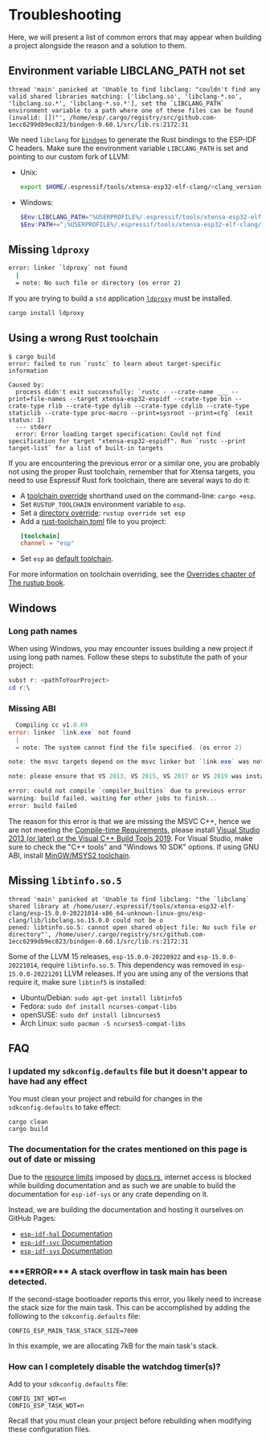 # Troubleshooting

Here, we will present a list of common errors that may appear when building a project alongside the reason and a solution to them.

## Environment variable LIBCLANG_PATH not set

```text
thread 'main' panicked at 'Unable to find libclang: "couldn't find any valid shared libraries matching: ['libclang.so', 'libclang-*.so', 'libclang.so.*', 'libclang-*.so.*'], set the `LIBCLANG_PATH` environment variable to a path where one of these files can be found (invalid: [])"', /home/esp/.cargo/registry/src/github.com-1ecc6299db9ec823/bindgen-0.60.1/src/lib.rs:2172:31
```

We need `libclang` for [`bindgen`] to generate the Rust bindings to the ESP-IDF C headers.
Make sure the environment variable `LIBCLANG_PATH` is set and pointing to our custom fork of LLVM:

- Unix:
  ```sh
  export $HOME/.espressif/tools/xtensa-esp32-elf-clang/<clang_version>-<host_triple>/esp-clang/lib
  ```
- Windows:
  ```powershell
  $Env:LIBCLANG_PATH="%USERPROFILE%/.espressif/tools/xtensa-esp32-elf-clang/<clang_version>-<host_triple>/esp-clang/bin/libclang.dll"
  $Env:PATH+=";%USERPROFILE%/.espressif/tools/xtensa-esp32-elf-clang/<clang_version>-<host_triple>/esp-clang/bin/"
  ```

[`bindgen`]: https://github.com/rust-lang/rust-bindgen

## Missing `ldproxy`

```sh
error: linker `ldproxy` not found
  |
  = note: No such file or directory (os error 2)
```

If you are trying to build a `std` application [`ldproxy`] must be installed.

```sh
cargo install ldproxy
```

[`ldproxy`]: https://github.com/esp-rs/embuild/tree/master/ldproxy


## Using a wrong Rust toolchain

```text
$ cargo build
error: failed to run `rustc` to learn about target-specific information

Caused by:
  process didn't exit successfully: `rustc - --crate-name ___ --print=file-names --target xtensa-esp32-espidf --crate-type bin --crate-type rlib --crate-type dylib --crate-type cdylib --crate-type staticlib --crate-type proc-macro --print=sysroot --print=cfg` (exit status: 1)
  --- stderr
  error: Error loading target specification: Could not find specification for target "xtensa-esp32-espidf". Run `rustc --print target-list` for a list of built-in targets
```

If you are encountering the previous error or a similar one, you are probably not using the proper Rust toolchain, remember that for Xtensa targets, you need to use Espressif Rust fork toolchain, there are several ways to do it:
- A [toolchain override] shorthand used on the command-line: `cargo +esp`.
- Set `RUSTUP_TOOLCHAIN` environment variable to `esp`.
- Set a [directory override]: `rustup override set esp`
- Add a [rust-toolchain.toml] file to you project:
  ```toml
  [toolchain]
  channel = "esp"
  ```
- Set `esp` as [default toolchain].

For more information on toolchain overriding, see the [Overrides chapter of The rustup book].

[toolchain override]: https://rust-lang.github.io/rustup/overrides.html#toolchain-override-shorthand
[directory override]: https://rust-lang.github.io/rustup/overrides.html#directory-overrides
[rust-toolchain.toml]: https://rust-lang.github.io/rustup/overrides.html#the-toolchain-file
[default toolchain]: https://rust-lang.github.io/rustup/overrides.html#default-toolchain
[Overrides chapter of The rustup book]: https://rust-lang.github.io/rustup/overrides.html#overrides

## Windows

### Long path names

When using Windows, you may encounter issues building a new project if using long path names. Follow these steps to substitute the path of your project:
```powershell
subst r: <pathToYourProject>
cd r:\
```

### Missing ABI

```powershell
  Compiling cc v1.0.69
error: linker `link.exe` not found
  |
  = note: The system cannot find the file specified. (os error 2)

note: the msvc targets depend on the msvc linker but `link.exe` was not found

note: please ensure that VS 2013, VS 2015, VS 2017 or VS 2019 was installed with the Visual C++ option

error: could not compile `compiler_builtins` due to previous error
warning: build failed, waiting for other jobs to finish...
error: build failed
```

The reason for this error is that we are missing the MSVC C++, hence we are not meeting the [Compile-time Requirements], please install [Visual Studio 2013 (or later) or the Visual C++ Build Tools 2019]. For Visual Studio, make sure to check the "C++ tools" and "Windows 10 SDK" options.
If using GNU ABI, install [MinGW/MSYS2 toolchain].

[Compile-time Requirements]: https://github.com/rust-lang/cc-rs#compile-time-requirements
[Visual Studio 2013 (or later) or the Visual C++ Build Tools 2019]: https://rust-lang.github.io/rustup/installation/windows.html
[MinGW/MSYS2 toolchain]: https://www.msys2.org/

## Missing `libtinfo.so.5`

```text
thread 'main' panicked at 'Unable to find libclang: "the `libclang` shared library at /home/user/.espressif/tools/xtensa-esp32-elf-clang/esp-15.0.0-20221014-x86_64-unknown-linux-gnu/esp-clang/lib/libclang.so.15.0.0 could not be o
pened: libtinfo.so.5: cannot open shared object file: No such file or directory"', /home/user/.cargo/registry/src/github.com-1ecc6299db9ec823/bindgen-0.60.1/src/lib.rs:2172:31
```
Some of the LLVM 15 releases, `esp-15.0.0-20220922` and `esp-15.0.0-20221014`, require `libtinfo.so.5`. This dependency was removed in `esp-15.0.0-20221201` LLVM releases. If you are using any of the versions that require it, make sure `libtinf5` is installed:
- Ubuntu/Debian: `sudo apt-get install libtinfo5`
- Fedora: `sudo dnf install ncurses-compat-libs`
- openSUSE: `sudo dnf install libncurses5`
- Arch Linux: `sudo pacman -S ncurses5-compat-libs`

## FAQ

### I updated my `sdkconfig.defaults` file but it doesn't appear to have had any effect

You must clean your project and rebuild for changes in the `sdkconfig.defaults` to take effect:

```shell,ignore
cargo clean
cargo build
```

### The documentation for the crates mentioned on this page is out of date or missing

Due to the [resource limits] imposed by [docs.rs], internet access is blocked while building documentation and as such we are unable to build the documentation for `esp-idf-sys` or any crate depending on it.

Instead, we are building the documentation and hosting it ourselves on GitHub Pages:

- [`esp-idf-hal` Documentation]
- [`esp-idf-svc` Documentation]
- [`esp-idf-sys` Documentation]

[resource limits]: https://docs.rs/about/builds#hitting-resource-limits
[docs.rs]: https://docs.rs
[`esp-idf-hal` documentation]: https://esp-rs.github.io/esp-idf-hal/esp_idf_hal/
[`esp-idf-svc` documentation]: https://esp-rs.github.io/esp-idf-svc/esp_idf_svc/
[`esp-idf-sys` documentation]: https://esp-rs.github.io/esp-idf-sys/esp_idf_sys/

### \*\*\*ERROR\*\*\* A stack overflow in task main has been detected.

If the second-stage bootloader reports this error, you likely need to increase the stack size for the main task. This can be accomplished by adding the following to the `sdkconfig.defaults` file:

```ignore
CONFIG_ESP_MAIN_TASK_STACK_SIZE=7000
```

In this example, we are allocating 7kB for the main task's stack.

### How can I completely disable the watchdog timer(s)?

Add to your `sdkconfig.defaults` file:

```ignore
CONFIG_INT_WDT=n
CONFIG_ESP_TASK_WDT=n
```

Recall that you must clean your project before rebuilding when modifying these configuration files.
